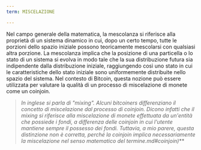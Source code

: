 ```yaml
---
term: MISCELAZIONE

---
```

Nel campo generale della matematica, la mescolanza si riferisce alla proprietà di un sistema dinamico in cui, dopo un certo tempo, tutte le porzioni dello spazio iniziale possono teoricamente mescolarsi con qualsiasi altra porzione. La mescolanza implica che la posizione di una particella o lo stato di un sistema si evolva in modo tale che la sua distribuzione futura sia indipendente dalla distribuzione iniziale, raggiungendo così uno stato in cui le caratteristiche dello stato iniziale sono uniformemente distribuite nello spazio del sistema. Nel contesto di Bitcoin, questa nozione può essere utilizzata per valutare la qualità di un processo di miscelazione di monete come un coinjoin.

> *In inglese si parla di "mixing". Alcuni bitcoiners differenziano il concetto di miscelazione dal processo di coinjoin. Dicono infatti che il mixing si riferisce alla miscelazione di monete effettuata da un'entità che possiede i fondi, a differenza delle coinjoin in cui l'utente mantiene sempre il possesso dei fondi. Tuttavia, a mio parere, questa distinzione non è corretta, perché la coinjoin implica necessariamente la miscelazione nel senso matematico del termine.md#coinjoin)***